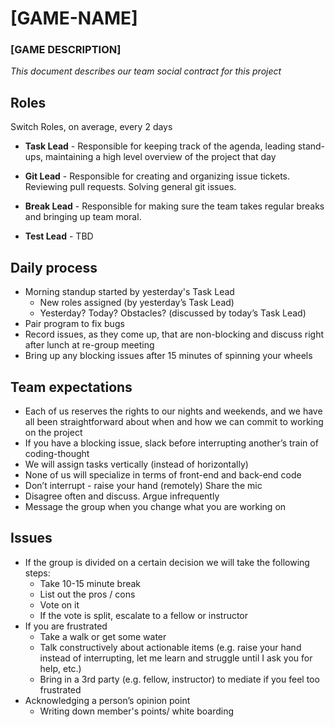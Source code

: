 # [GAME-NAME]
### [GAME DESCRIPTION]
*This document describes our team social contract for this project*

## Roles
Switch Roles, on average, every 2 days
* **Task Lead** - Responsible for keeping track of the agenda, leading stand-ups, maintaining a high level overview of the project that day
* **Git Lead** - Responsible for creating and organizing issue tickets. Reviewing pull requests. Solving general git issues.

* **Break Lead** - Responsible for making sure the team takes regular breaks and bringing up team moral.

* **Test Lead** - TBD

## Daily process
* Morning standup started by yesterday's Task Lead
  * New roles assigned (by yesterday’s Task Lead)
  * Yesterday? Today? Obstacles? (discussed by today’s Task Lead)
* Pair program to fix bugs
* Record issues, as they come up, that are non-blocking and discuss right after lunch at re-group meeting
* Bring up any blocking issues after 15 minutes of spinning your wheels

## Team expectations
* Each of us reserves the rights to our nights and weekends, and we have all been straightforward about when and how we can commit to working on the project
* If you have a blocking issue, slack before interrupting another’s train of coding-thought
* We will assign tasks vertically (instead of horizontally)
* None of us will specialize in terms of front-end and back-end code
* Don’t interrupt - raise your hand (remotely)
Share the mic
* Disagree often and discuss. Argue infrequently
* Message the group when you change what you are working on

## Issues
* If the group is divided on a certain decision we will take the following steps:
  * Take 10-15 minute break
  * List out the pros / cons
  * Vote on it
  * If the vote is split, escalate to a fellow or instructor
* If you are frustrated
  * Take a walk or get some water
  * Talk constructively about actionable items (e.g. raise your hand instead of interrupting, let me learn and struggle until I ask you for help, etc.)
  * Bring in a 3rd party (e.g. fellow, instructor) to mediate if you feel too frustrated
* Acknowledging a person’s opinion point
  * Writing down member's points/ white boarding

